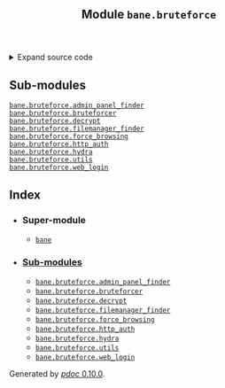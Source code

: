 <body>
<main>
<article id="content">
<header>
<h1 class="title">Module <code>bane.bruteforce</code></h1>
</header>
<section id="section-intro">
<details class="source">
<summary>
<span>Expand source code</span>
</summary>
<pre><code class="python">from .bruteforcer import *</code></pre>
</details>
</section>
<section>
<h2 class="section-title" id="header-submodules">Sub-modules</h2>
<dl>
<dt><code class="name"><a title="bane.bruteforce.admin_panel_finder" href="admin_panel_finder.md">bane.bruteforce.admin_panel_finder</a></code></dt>
<dd>
<div class="desc"></div>
</dd>
<dt><code class="name"><a title="bane.bruteforce.bruteforcer" href="bruteforcer.md">bane.bruteforce.bruteforcer</a></code></dt>
<dd>
<div class="desc"></div>
</dd>
<dt><code class="name"><a title="bane.bruteforce.decrypt" href="decrypt.md">bane.bruteforce.decrypt</a></code></dt>
<dd>
<div class="desc"></div>
</dd>
<dt><code class="name"><a title="bane.bruteforce.filemanager_finder" href="filemanager_finder.md">bane.bruteforce.filemanager_finder</a></code></dt>
<dd>
<div class="desc"></div>
</dd>
<dt><code class="name"><a title="bane.bruteforce.force_browsing" href="force_browsing.md">bane.bruteforce.force_browsing</a></code></dt>
<dd>
<div class="desc"></div>
</dd>
<dt><code class="name"><a title="bane.bruteforce.http_auth" href="http_auth.md">bane.bruteforce.http_auth</a></code></dt>
<dd>
<div class="desc"></div>
</dd>
<dt><code class="name"><a title="bane.bruteforce.hydra" href="hydra.md">bane.bruteforce.hydra</a></code></dt>
<dd>
<div class="desc"></div>
</dd>
<dt><code class="name"><a title="bane.bruteforce.utils" href="utils.md">bane.bruteforce.utils</a></code></dt>
<dd>
<div class="desc"></div>
</dd>
<dt><code class="name"><a title="bane.bruteforce.web_login" href="web_login.md">bane.bruteforce.web_login</a></code></dt>
<dd>
<div class="desc"></div>
</dd>
</dl>
</section>
<section>
</section>
<section>
</section>
<section>
</section>
</article>
<nav id="sidebar">
<h1>Index</h1>
<div class="toc">
<ul></ul>
</div>
<ul id="index">
<li><h3>Super-module</h3>
<ul>
<li><code><a title="bane" href="../index.md">bane</a></code></li>
</ul>
</li>
<li><h3><a href="#header-submodules">Sub-modules</a></h3>
<ul>
<li><code><a title="bane.bruteforce.admin_panel_finder" href="admin_panel_finder.md">bane.bruteforce.admin_panel_finder</a></code></li>
<li><code><a title="bane.bruteforce.bruteforcer" href="bruteforcer.md">bane.bruteforce.bruteforcer</a></code></li>
<li><code><a title="bane.bruteforce.decrypt" href="decrypt.md">bane.bruteforce.decrypt</a></code></li>
<li><code><a title="bane.bruteforce.filemanager_finder" href="filemanager_finder.md">bane.bruteforce.filemanager_finder</a></code></li>
<li><code><a title="bane.bruteforce.force_browsing" href="force_browsing.md">bane.bruteforce.force_browsing</a></code></li>
<li><code><a title="bane.bruteforce.http_auth" href="http_auth.md">bane.bruteforce.http_auth</a></code></li>
<li><code><a title="bane.bruteforce.hydra" href="hydra.md">bane.bruteforce.hydra</a></code></li>
<li><code><a title="bane.bruteforce.utils" href="utils.md">bane.bruteforce.utils</a></code></li>
<li><code><a title="bane.bruteforce.web_login" href="web_login.md">bane.bruteforce.web_login</a></code></li>
</ul>
</li>
</ul>
</nav>
</main>
<footer id="footer">
<p>Generated by <a href="https://pdoc3.github.io/pdoc" title="pdoc: Python API documentation generator"><cite>pdoc</cite> 0.10.0</a>.</p>
</footer>
</body>
</html>